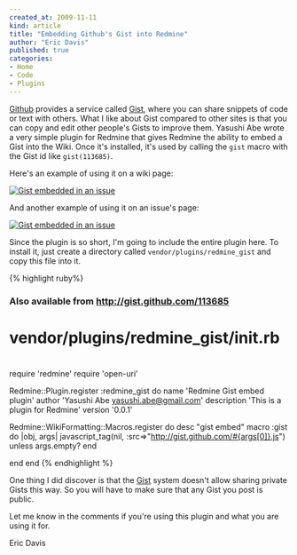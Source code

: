 ```yaml
---
created_at: 2009-11-11
kind: article
title: "Embedding Github's Gist into Redmine"
author: "Eric Davis"
published: true
categories:
- Home
- Code
- Plugins
---
```


[Github][] provides a service called [Gist][], where you can share snippets of code or text with others.  What I like about Gist compared to other sites is that you can copy and edit other people's Gists to improve them.  Yasushi Abe wrote a very simple plugin for Redmine that gives Redmine the ability to embed a Gist into the Wiki.  Once it's installed, it's used by calling the `gist` macro with the Gist id like `gist(113685)`.

Here's an example of using it on a wiki page:

[![Gist embedded in an issue](/assets/2009/11/gist-embedded-in-wiki-small.png)](/assets/2009/11/gist-embedded-in-wiki.png)

And another example of using it on an issue's page:

[![Gist embedded in an issue](/assets/2009/11/gist-embedded-in-issue-small.png)](/assets/2009/11/gist-embedded-in-issue.png)

Since the plugin is so short, I'm going to include the entire plugin here.  To install it, just create a directory called `vendor/plugins/redmine_gist` and copy this file into it.

{% highlight ruby%}
### Also available from http://gist.github.com/113685
#
# vendor/plugins/redmine_gist/init.rb
#
require 'redmine'
require 'open-uri'

Redmine::Plugin.register :redmine_gist do
  name 'Redmine Gist embed plugin'
  author 'Yasushi Abe <yasushi.abe@gmail.com>'
  description 'This is a plugin for Redmine'
  version '0.0.1'

  Redmine::WikiFormatting::Macros.register do
    desc "gist embed"
    macro :gist do |obj, args|
      javascript_tag(nil, :src=>"http://gist.github.com/#{args[0]}.js") unless args.empty?
    end

  end
end
{% endhighlight %}

One thing I did discover is that the [Gist][] system doesn't allow sharing private Gists this way.  So you will have to make sure that any Gist you post is public.

Let me know in the comments if you're using this plugin and what you are using it for.

Eric Davis


[Github]: http://github.com
[Gist]: http://gist.github.com
